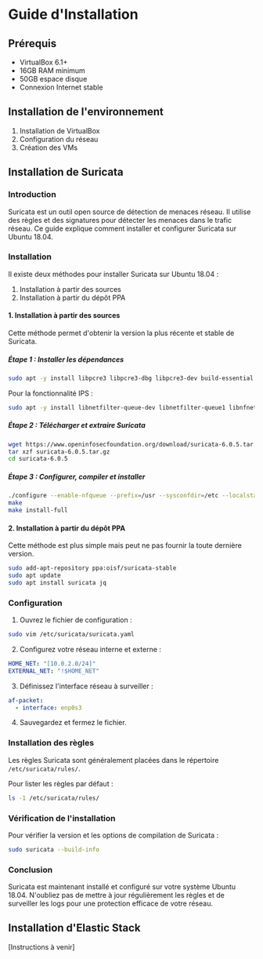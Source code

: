 # Guide d'Installation

## Prérequis
- VirtualBox 6.1+
- 16GB RAM minimum
- 50GB espace disque
- Connexion Internet stable

## Installation de l'environnement
1. Installation de VirtualBox
2. Configuration du réseau
3. Création des VMs

## Installation de Suricata

### Introduction

Suricata est un outil open source de détection de menaces réseau. Il utilise des règles et des signatures pour détecter les menaces dans le trafic réseau. Ce guide explique comment installer et configurer Suricata sur Ubuntu 18.04.

### Installation

Il existe deux méthodes pour installer Suricata sur Ubuntu 18.04 :

1. Installation à partir des sources
2. Installation à partir du dépôt PPA

#### 1. Installation à partir des sources

Cette méthode permet d'obtenir la version la plus récente et stable de Suricata.

##### Étape 1 : Installer les dépendances
```bash
sudo apt -y install libpcre3 libpcre3-dbg libpcre3-dev build-essential autoconf automake libtool libpcap-dev libnet1-dev libyaml-0-2 libyaml-dev zlib1g zlib1g-dev libcap-ng-dev libcap-ng0 make libmagic-dev libjansson-dev libjansson4 pkg-config libnspr4-dev libnss3-dev liblz4-dev rustc cargo python-pip python3-distutils
```

Pour la fonctionnalité IPS :
```bash
sudo apt -y install libnetfilter-queue-dev libnetfilter-queue1 libnfnetlink-dev libnfnetlink0
```

##### Étape 2 : Télécharger et extraire Suricata
```bash
wget https://www.openinfosecfoundation.org/download/suricata-6.0.5.tar.gz
tar xzf suricata-6.0.5.tar.gz
cd suricata-6.0.5
```

##### Étape 3 : Configurer, compiler et installer
```bash
./configure --enable-nfqueue --prefix=/usr --sysconfdir=/etc --localstatedir=/var
make
make install-full
```

#### 2. Installation à partir du dépôt PPA

Cette méthode est plus simple mais peut ne pas fournir la toute dernière version.

```bash
sudo add-apt-repository ppa:oisf/suricata-stable
sudo apt update
sudo apt install suricata jq
```

### Configuration

1. Ouvrez le fichier de configuration :
```bash
sudo vim /etc/suricata/suricata.yaml
```

2. Configurez votre réseau interne et externe :
```yaml
HOME_NET: "[10.0.2.0/24]"
EXTERNAL_NET: "!$HOME_NET"
```

3. Définissez l'interface réseau à surveiller :
```yaml
af-packet:
  - interface: enp0s3
```

4. Sauvegardez et fermez le fichier.

### Installation des règles

Les règles Suricata sont généralement placées dans le répertoire `/etc/suricata/rules/`.

Pour lister les règles par défaut :
```bash
ls -1 /etc/suricata/rules/
```

### Vérification de l'installation

Pour vérifier la version et les options de compilation de Suricata :
```bash
sudo suricata --build-info
```

### Conclusion

Suricata est maintenant installé et configuré sur votre système Ubuntu 18.04. N'oubliez pas de mettre à jour régulièrement les règles et de surveiller les logs pour une protection efficace de votre réseau.

## Installation d'Elastic Stack
[Instructions à venir]